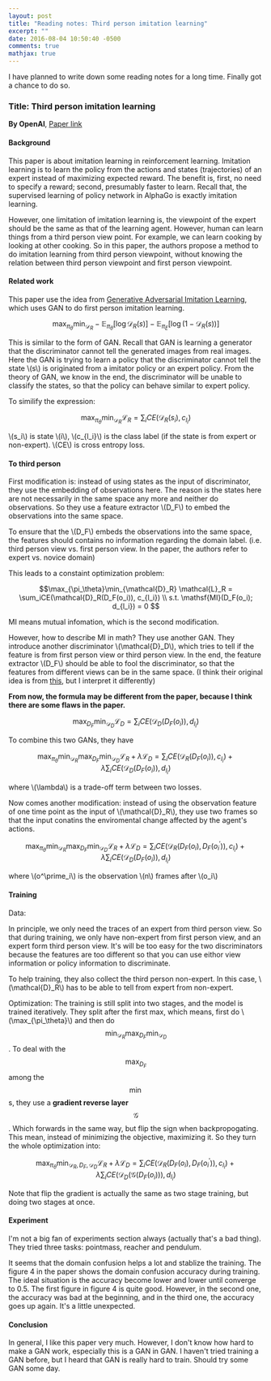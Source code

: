 ```yaml
---
layout: post
title: "Reading notes: Third person imitation learning"
excerpt: ""
date: 2016-08-04 10:50:40 -0500
comments: true
mathjax: true
---
```


I have planned to write down some reading notes for a long time. Finally got a chance to do so.

### Title: Third person imitation learning

**By OpenAI**, [Paper link](https://openreview.net/pdf?id=B16dGcqlx)

#### **Background**

This paper is about imitation learning in reinforcement learning. Imitation learning is to learn the policy from the actions and states (trajectories) of an expert instead of maximizing expected reward. The benefit is, first, no need to specify a reward; second, presumably faster to learn. Recall that, the supervised learning of policy network in AlphaGo is exactly imitation learning.

However, one limitation of imitation learning is, the viewpoint of the expert should be the same as that of the learning agent. However, human can learn things from a third person view point. For example, we can learn cooking by looking at other cooking. So in this paper, the authors propose a method to do imitation learning from third person viewpoint, without knowing the relation between third person viewpoint and first person viewpoint.

#### **Related work**

This paper use the idea from [Generative Adversarial Imitation Learning](https://arxiv.org/pdf/1606.03476v1.pdf), which uses GAN to do first person imitation learning.

$$\max_{\pi_\theta}\min_{\mathcal{D}_R} - \mathbb{E}_{\pi_\theta}[\log \mathcal{D}_R(s)] - \mathbb{E}_{\pi_E}[\log(1- \mathcal{D}_R(s))]$$

This is similar to the form of GAN. Recall that GAN is learning a generator that the discriminator cannot tell the generated images from real images. Here the GAN is trying to learn a policy that the discriminator cannot tell the state \\(s\\) is originated from a imitator policy or an expert policy. From the theory of GAN, we know in the end, the discriminator will be unable to classify the states, so that the policy can behave similar to expert policy.

To similify the expression:

$$\max_{\pi_\theta}\min_{\mathcal{D}_R} \mathcal{L}_R = \sum_iCE(\mathcal{D}_R(s_i), c_{l_i})$$

\\(s_i\\) is state \\(i\\), \\(c_{l_i}\\) is the class label (if the state is from expert or non-expert). \\(CE\\) is cross entropy loss.

#### **To third person**

First modification is: instead of using states as the input of discriminator, they use the embedding of observations here. The reason is the states here are not necessarily in the same space any more and neither do observations. So they use a feature extractor \\(D_F\\) to embed the observations into the same space.

To ensure that the \\(D_F\\) embeds the observations into the same space, the features should contains no information regarding the domain label. (i.e. third person view vs. first person view. In the paper, the authors refer to expert vs. novice domain)

This leads to a constaint optimization problem:

$$\max_{\pi_\theta}\min_{\mathcal{D}_R} \mathcal{L}_R = \sum_iCE(\mathcal{D}_R(D_F(o_i)), c_{l_i}) \\
s.t. \mathsf{MI}(D_F(o_i); d_{l_i}) = 0
$$

MI means mutual infomation, which is the second modification.

However, how to describe MI in math? They use another GAN. They introduce another discriminator \\(\mathcal{D}_D\\), which tries to tell if the feature is from first person view or third person view. In the end, the feature extractor \\(D_F\\) should be able to fool the discriminator, so that the features from different views can be in the same space. (I think their original idea is from [this](https://arxiv.org/pdf/1409.7495v2.pdf), but I interpret it differently)

**From now, the formula may be different from the paper, because I think there are some flaws in the paper.**

$$\max_{D_F}\min_{\mathcal{D}_D} \mathcal{L}_D = \sum_iCE(\mathcal{D}_D(D_F(o_i)), d_{l_i})$$

To combine this two GANs, they have

$$\max_{\pi_\theta}\min_{\mathcal{D}_R}\max_{D_F}\min_{\mathcal{D}_D} \mathcal{L}_R + \lambda\mathcal{L}_D = \sum_iCE(\mathcal{D}_R(D_F(o_i)), c_{l_i}) + \lambda\sum_iCE(\mathcal{D}_D(D_F(o_i)), d_{l_i})$$

where \\(\lambda\\) is a trade-off term between two losses.

Now comes another modification: instead of using the observation feature of one time point as the input of \\(\mathcal{D}_R\\), they use two frames so that the input conatins the enviromental change affected by the agent's actions. 

$$\max_{\pi_\theta}\min_{\mathcal{D}_R}\max_{D_F}\min_{\mathcal{D}_D} \mathcal{L}_R + \lambda\mathcal{L}_D = \sum_iCE(\mathcal{D}_R(D_F(o_i), D_F(o^\prime_{i})), c_{l_i}) + \lambda\sum_iCE(\mathcal{D}_D(D_F(o_i)), d_{l_i})$$

where \\(o^\prime_i\\) is the observation \\(n\\) frames after \\(o_i\\)

#### **Training**

Data:

In principle, we only need the traces of an expert from third person view. So that during training, we only have non-expert from first person view, and an expert form third person view. It's will be too easy for the two discriminators because the features are too different so that you can use eithor view information or policy information to discriminate.

To help training, they also collect the third person non-expert. In this case, \\(\mathcal{D}_R\\) has to be able to tell from expert from non-expert.

Optimization:
The training is still split into two stages, and the model is trained iteratively. They split after the first max, which means, first do \\(\max_{\pi_\theta}\\) and then do 
$$\min_{\mathcal{D}_R}\max_{D_F}\min_{\mathcal{D}_D}$$. To deal with the $$\max_{D_F}$$ among the $$\min$$s, they use a **gradient reverse layer** $$\mathcal G$$. Which forwards in the same way, but flip the sign when backpropogating. This mean, instead of minimizing the objective, maximizing it. So they turn the whole optimization into:

$$\max_{\pi_\theta}\min_{\mathcal{D}_R, D_F, \mathcal{D}_D} \mathcal{L}_R + \lambda\mathcal{L}_D = \sum_iCE(\mathcal{D}_R(D_F(o_i), D_F(o^\prime_{i})), c_{l_i}) + \lambda\sum_iCE(\mathcal{D}_D(\mathcal{G}(D_F(o_i))), d_{l_i})$$

Note that flip the gradient is actually the same as two stage training, but doing two stages at once.


#### **Experiment**

I'm not a big fan of experiments section always (actually that's a bad thing). They tried three tasks: pointmass, reacher and pendulum.

It seems that the domain confusion helps a lot and stablize the training. The figure 4 in the paper shows the domain confusion accuracy during training. The ideal situation is the accuracy become lower and lower until converge to 0.5. The first figure in figure 4 is quite good. However, in the second one, the accuracy was bad at the beginning, and in the third one, the accuracy goes up again. It's a little unexpected.

#### **Conclusion**

In general, I like this paper very much. However, I don't know how hard to make a GAN work, especially this is a GAN in GAN. I haven't tried training a GAN before, but I heard that GAN is really hard to train. Should try some GAN some day.
 
